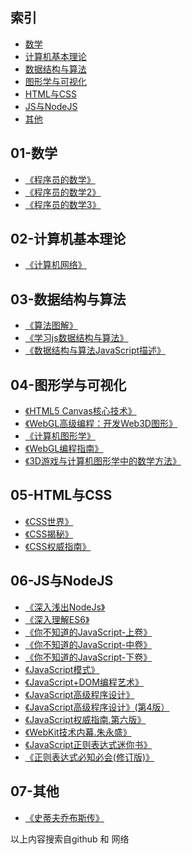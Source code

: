 
## 索引

- [数学](#01-数学)
- [计算机基本理论](#02-计算机基本理论)
- [数据结构与算法](#03-数据结构与算法)
- [图形学与可视化](#04-图形学与可视化)
- [HTML与CSS](#05-HTML与CSS)
- [JS与NodeJS](b06-JS与NodeJS)
- [其他](#07-其他)

## 01-数学

- [《程序员的数学》](01-数学/程序员的数学1.pdf)
- [《程序员的数学2》](01-数学/程序员的数学2-概率统计.pdf)
- [《程序员的数学3》](01-数学/程序员的数学3-线性代数.pdf)

## 02-计算机基本理论

- [《计算机网络》](02-计算机基本理论/计算机网络-第7版-谢希仁.pdf)

## 03-数据结构与算法

- [《算法图解》](03-数据结构与算法/算法图解.pdf)
- [《学习js数据结构与算法》](03-数据结构与算法/学习js数据结构与算法.pdf)
- [《数据结构与算法JavaScript描述》](03-数据结构与算法/数据结构与算法JavaScript描述.pdf)

## 04-图形学与可视化

- [《HTML5 Canvas核心技术》](04-图形学与可视化/HTML5Canvas核心技术-图形动画与游戏开发.pdf)
- [《WebGL高级编程：开发Web3D图形》](04-图形学与可视化/WebGL高级编程：开发Web3D图形.pdf)
- [《计算机图形学》](04-图形学与可视化/计算机图形学第4版.pdf)
- [《WebGL编程指南》](04-图形学与可视化/WebGL编程指南/)
- [《3D游戏与计算机图形学中的数学方法》](04-图形学与可视化/3D游戏与计算机图形学中的数学方法_2Ed_CN.pdf)

## 05-HTML与CSS

- [《CSS世界》](05-HTML与CSS/CSS世界-张鑫旭.pdf)
- [《CSS揭秘》](05-HTML与CSS/CSS揭秘.pdf)
- [《CSS权威指南》](05-HTML与CSS/CSS权威指南-第三版.pdf)

## 06-JS与NodeJS

- [《深入浅出NodeJs》](06-JS与NodeJS/深入浅出Nodejs.pdf)
- [《深入理解ES6》](06-JS与NodeJS/深入理解ES6.pdf)
- [《你不知道的JavaScript-上卷》](06-JS与NodeJS/你不知道的JavaScript(上卷).pdf)
- [《你不知道的JavaScript-中卷》](06-JS与NodeJS/你不知道的JavaScript(中卷).pdf)
- [《你不知道的JavaScript-下卷》](06-JS与NodeJS/你不知道的JavaScript(下卷).pdf)
- [《JavaScript模式》](06-JS与NodeJS/JavaScript模式.Stoyan.Stefanov.pdf)
- [《JavaScript+DOM编程艺术》](06-JS与NodeJS/JavaScript+DOM编程艺术.pdf)
- [《JavaScript高级程序设计》](06-JS与NodeJS/JavaScript高级程序设计.pdf)
- [《JavaScript高级程序设计》(第4版）](06-JS与NodeJS/JavaScript高级程序设计（第4版）.pdf)
- [《JavaScript权威指南.第六版》](06-JS与NodeJS/JavaScript权威指南.第六版.pdf)
- [《WebKit技术内幕.朱永盛》](06-JS与NodeJS/WebKit技术内幕.朱永盛.pdf)
- [《JavaScript正则表达式迷你书》](06-JS与NodeJS/JavaScript正则表达式迷你书.pdf)
- [《正则表达式必知必会(修订版)》](06-JS与NodeJS/正则表达式必知必会(修订版).pdf)

## 07-其他

- [《史蒂夫乔布斯传》](07-其他/史蒂夫乔布斯传.mobi)



以上内容搜索自github 和 网络